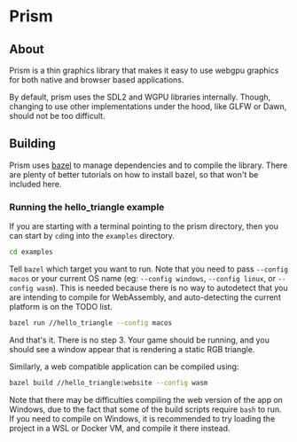 # Prism

## About

Prism is a thin graphics library that makes it easy to use webgpu graphics for both native and
browser based applications.

By default, prism uses the SDL2 and WGPU libraries internally. Though, changing to use other
implementations under the hood, like GLFW or Dawn, should not be too difficult.

## Building

Prism uses [bazel](https://bazel.build/) to manage dependencies and to compile the library. There
are plenty of better tutorials on how to install bazel, so that won't be included here.

### Running the hello_triangle example

If you are starting with a terminal pointing to the prism directory, then you can start by `cd`ing
into the `examples` directory.

```sh
cd examples
```

Tell `bazel` which target you want to run. Note that you need to pass `--config macos` or your
current OS name (eg: `--config windows`, `--config linux`, or `--config wasm`). This is needed
because there is no way to autodetect that you are intending to compile for WebAssembly, and
auto-detecting the current platform is on the TODO list.

```sh
bazel run //hello_triangle --config macos
```

And that's it. There is no step 3. Your game should be running, and you should see a window appear
that is rendering a static RGB triangle.

Similarly, a web compatible application can be compiled using:

```sh
bazel build //hello_triangle:website --config wasm
```

Note that there may be difficulties compiling the web version of the app on Windows, due to the fact
that some of the build scripts require `bash` to run. If you need to compile on Windows, it is
recommended to try loading the project in a WSL or Docker VM, and compile it there instead.
